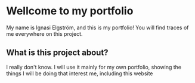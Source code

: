 # Wellcome to my portfolio

My name is Ignasi Elgström, and this is my portfolio! You will find traces of me everywhere on this project.

## What is this project about?

I really don't know. I will use it mainly for my own portfolio, showing the things I will be doing that interest me, including this website
